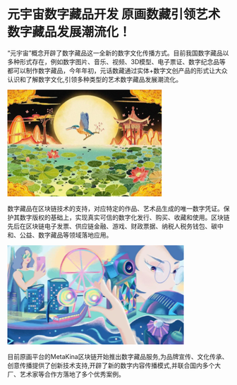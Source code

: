 # 元宇宙数字藏品开发 原画数藏引领艺术数字藏品发展潮流化！


“元宇宙”概念开辟了数字藏品这一全新的数字文化传播方式。目前我国数字藏品以多种形式存在，例如数字图片、音乐、视频、3D模型、电子票证、数字纪念品等都可以制作数字藏品，今年年初，元话数藏通过实体+数字文创产品的形式让大众认识和了解数字文化,引领多种类型的艺术数字藏品发展潮流化。

![艺术数字](yuan.png)



数字藏品在区块链技术的支持，对应特定的作品、艺术品生成的唯一数字凭证。保护其数字版权的基础上，实现真实可信的数字化发行、购买、收藏和使用。区块链先后在区块链电子发票、供应链金融、游戏、财政票据、纳税人税务钱包、碳中和、公益、数字藏品等领域落地应用。

![数字服务](hua.png)



目前原画平台的MetaKina区块链开始推出数字藏品服务,为品牌宣传、文化传承、创意传播提供了创新技术支持,开辟了新的数字内容传播模式,并联合国内多个大厂、艺术家等合作方落地了多个优秀案例。
